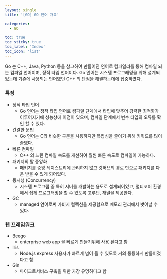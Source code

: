 ```yaml
---
layout: single
title: '[GO] GO 언어 개요'

categories:
  - GO

toc: true
toc_sticky: true
toc_label: 'Index'
toc_icon: 'list'
---
```


Go 는 C++, Java, Python 등을 참고하여 만들어진 언어로 컴파일러를 통해 컴파일 되는 컴파일 언어이며, 정적 타입 언어이다. Go 언어는 시스템 프로그래밍을 위해 설계되었는데 기존에 사용되는 언어였던 C++ 의 단점을 해결하는데에 집중하였다.

### 특징

- 정적 타입 언어
  - Go 언어는 정적 타입 언어로 컴파일 단계에서 타입에 맞추어 강력한 최적화가 이루어지기에 성능상에 이점이 있으며, 컴파일 단계에서 변수 타입의 오류를 확인 할 수 있다.
- 간결한 문법
  - Go 언어는 C와 비슷한 구문을 사용하지만 복잡성을 줄이기 위해 키워드를 많이 줄였다.
- 빠른 컴파일
  - C++ 의 느린 컴파일 속도를 개선하여 훨씬 빠른 속도로 컴파일이 가능하다.
- 패키지의 탈 중앙화
  - 패키지를 중앙 레지스트리에 관리하지 않고 깃허브의 경로 만으로 패키지를 다운 받을 수 있게 되어있다.
- 동시성 (Concurrency)
  - 시스템 프로그램 중 특히 서버를 개발하는 용도로 설계되어있고, 멀티코어 환경에서 쉽게 프로그래밍을 할 수 있도록 고루틴, 채널을 제공한다.
- GC
  - managed 언어로써 가비지 컬렉션을 제공함으로 메모리 관리에서 벗어날 수 있다.

### 웹 프레임워크

- Beego
  - enterprise web app 을 빠르게 만들기위해 사용 된다고 함
- Iris
  - Node.js express 사용자가 빠르게 넘어 올 수 있도록 거의 동등하게 만들어졌다고 함
- Gin
  - 마이크로서비스 구축을 위한 가장 유명하다고 함
